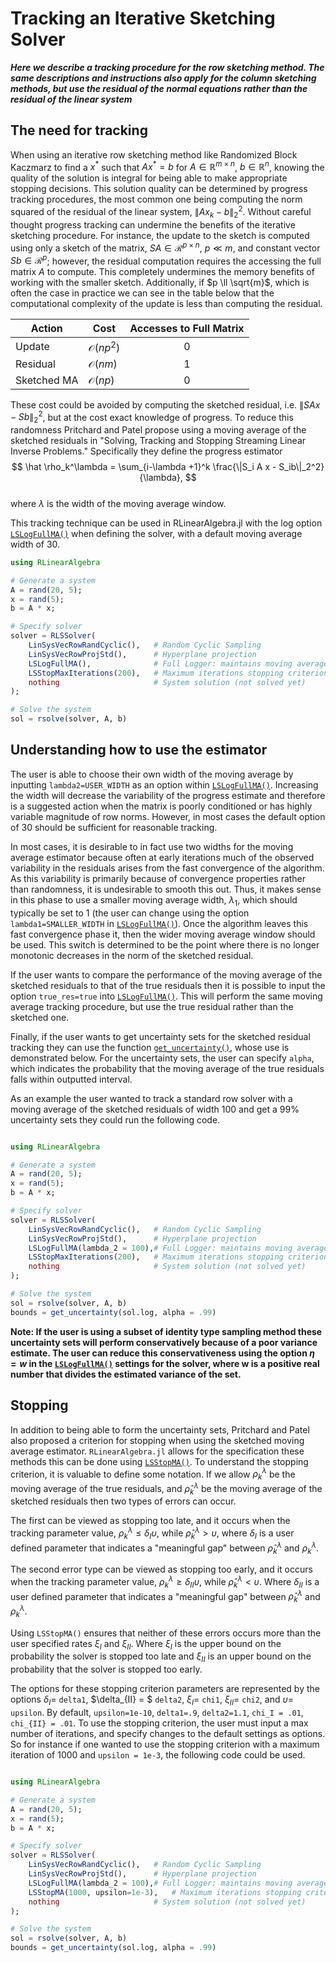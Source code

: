 # Tracking an Iterative Sketching Solver
***Here we describe a tracking procedure for the row sketching method. The same descriptions and instructions also apply for the column sketching methods, but use the residual of the normal equations rather than the residual of the linear system***

## The need for tracking
When using an iterative row sketching method like Randomized Block Kaczmarz to find a $x^*$ such that $Ax^*=b$ for $A\in \mathbb{R}^{m\times n}$, $b\in \mathbb{R}^n$,
knowing the quality of the solution is integral for being able to make appropriate stopping decisions. This solution quality can be determined by progress tracking procedures, the most common one being computing the norm squared of the residual of the linear system, $\|Ax_k-b\|_2^2$. Without careful thought progress tracking can undermine the benefits of the iterative sketching procedure. For instance, the update to the sketch is computed using only a sketch of the matrix, $SA \in \mathcal{R}^{p \times n}$, $p \ll m$, and constant vector $Sb \in \mathcal{R}^p$; however, the residual computation requires the accessing the full matrix $A$ to compute. This completely undermines the memory benefits of working with the smaller sketch. Additionally, if $p \ll \sqrt{m}$, which is often the case in practice we can see in the table below that the computational complexity of the update is less than computing the residual.

| Action | Cost | Accesses to Full Matrix|
|--------|------| :-----------: |
|Update| $\mathcal{O}(np^2)$| 0|
|Residual | $\mathcal{O}(nm)$| 1|
|Sketched MA |   $\mathcal{O}(np)$ | 0|

These cost could be avoided by computing the sketched
residual, i.e. $\|S A x - Sb\|_2^2$, but at the cost exact knowledge of 
progress. To reduce this randomness Pritchard and Patel propose using 
a moving average of the sketched residuals in "Solving, Tracking 
and Stopping Streaming Linear Inverse Problems." Specifically they define
the progress estimator 
$$
    \hat \rho_k^\lambda = \sum_{i-\lambda +1}^k \frac{\|S_i A x - S_ib\|_2^2}{\lambda},
$$  
where $\lambda$ is the width of the moving average window. 


This tracking technique can be used in RLinearAlgebra.jl with the log option
[`LSLogFullMA()`](@ref) when defining the solver, with a default moving average width of 30.
```julia
using RLinearAlgebra

# Generate a system
A = rand(20, 5);
x = rand(5);
b = A * x;

# Specify solver
solver = RLSSolver(
    LinSysVecRowRandCyclic(),   # Random Cyclic Sampling
    LinSysVecRowProjStd(),      # Hyperplane projection
    LSLogFullMA(),              # Full Logger: maintains moving average residual history
    LSStopMaxIterations(200),   # Maximum iterations stopping criterion
    nothing                     # System solution (not solved yet)
);

# Solve the system
sol = rsolve(solver, A, b)
```
## Understanding how to use the estimator
The user is able to choose their own width of the moving average by inputting 
`lambda2=USER_WIDTH` as an option within [`LSLogFullMA()`](@ref). Increasing the width
will decrease the variability of the progress estimate and therefore is a suggested
action when the matrix is poorly conditioned or has highly variable magnitude of row 
norms. However, in most cases the default option of 30 should be  sufficient for reasonable tracking. 

In most cases, it is desirable to in fact use two widths for 
the moving average estimator because often at early iterations
much of the observed variability in the residuals arises from the 
fast convergence of the algorithm. As this variability is primarily because of convergence properties rather than randomness, it is undesirable to smooth this out. Thus, it makes 
sense in this phase to use a smaller moving average width, $\lambda_1$, which should typically be set to 1 (the user can change using the option `lambda1=SMALLER_WIDTH` in [`LSLogFullMA()`](@ref)). Once the 
algorithm leaves this fast convergence phase it, then the wider moving average window should be used. This switch is determined to
be the point where there is no longer monotonic decreases in the norm of the sketched residual. 

If the user wants to compare the performance of the moving average of the sketched residuals to 
that of the true residuals then it is possible to input the option `true_res=true` into [`LSLogFullMA()`](@ref). This will 
perform the same moving average tracking procedure, but use the true residual rather than the sketched one.

Finally, if the user wants to get uncertainty sets for the sketched residual tracking they can use
the function [`get_uncertainty()`](@ref), whose use is demonstrated below. 
For the uncertainty sets, the user can specify `alpha`, which indicates the probability that the moving average of the 
true residuals falls within outputted interval. 

As an example the user wanted to track a standard row solver
 with a moving average of the sketched residuals of width 100 and get a 99% uncertainty sets
they could run the following code.  
```julia

using RLinearAlgebra

# Generate a system
A = rand(20, 5);
x = rand(5);
b = A * x;

# Specify solver
solver = RLSSolver(
    LinSysVecRowRandCyclic(),   # Random Cyclic Sampling
    LinSysVecRowProjStd(),      # Hyperplane projection
    LSLogFullMA(lambda_2 = 100),# Full Logger: maintains moving average residual history
    LSStopMaxIterations(200),   # Maximum iterations stopping criterion
    nothing                     # System solution (not solved yet)
);

# Solve the system
sol = rsolve(solver, A, b)
bounds = get_uncertainty(sol.log, alpha = .99)
```

**Note:
If the user is using a subset of identity type sampling method these uncertainty sets will perform conservatively
    because of a poor variance estimate. The user can reduce this conservativeness using the option $\eta=w$ in 
    the [`LSLogFullMA()`](@ref) settings for the solver, where w is a positive real number that divides the estimated variance of the set.**

## Stopping
In addition to being able to form the uncertainty sets, Pritchard and Patel also proposed a criterion for
stopping when using the sketched moving average estimator. `RLinearAlgebra.jl` allows for the specification 
these methods this can be done using [`LSStopMA()`](@ref). To understand the stopping criterion, it is valuable
to define some notation. If we allow $\rho_k^\lambda$ be the moving average of the true residuals, and 
$\hat \rho_k^\lambda$ be the moving average of the sketched residuals then two types of errors can occur.  

The first can be viewed as stopping too late, and it occurs when the tracking parameter value, 
$\rho_k^\lambda \leq \delta_I \upsilon$, while $\hat \rho_k^\lambda > \upsilon$, where $\delta_I$ 
is a user defined parameter that indicates a "meaningful gap" between $\hat \rho_k^\lambda$ 
and $\rho_k^\lambda$. 

The second error type can be viewed as stopping too early, and it occurs when the tracking parameter value, 
$\rho_k^\lambda \geq \delta_{II} \upsilon$, while $\hat \rho_k^\lambda < \upsilon$.
Where $\delta_{II}$ is a user defined parameter that indicates a "meaningful gap" between
$\hat \rho_k^\lambda$ and $\rho_k^\lambda$. 

Using `LSStopMA()` ensures that neither of these errors occurs
more than the user specified rates $\xi_{I}$ and $\xi_{II}$.
Where $\xi_{I}$ is the upper bound on the probability 
the solver is stopped too late and $\xi_{II}$ is an upper bound on
the probability that the solver is stopped too early.

The options for these stopping criterion parameters are represented by the options $\delta_I =$ `delta1`, $\delta_{II} = $ `delta2`,
$\xi_I =$ `chi1`, $\xi_{II}=$ `chi2`, and $\upsilon=$ `upsilon`. By default, `upsilon=1e-10`, `delta1=.9`, `delta2=1.1`, `chi_I = .01`,
`chi_{II} = .01`. To use the stopping criterion, the user must input a max number of iterations, and specify
changes to the default settings as options. So for instance if one wanted to use the stopping criterion with a 
maximum iteration of 1000 and `upsilon = 1e-3`, the following code could be used. 

```julia

using RLinearAlgebra

# Generate a system
A = rand(20, 5);
x = rand(5);
b = A * x;

# Specify solver
solver = RLSSolver(
    LinSysVecRowRandCyclic(),   # Random Cyclic Sampling
    LinSysVecRowProjStd(),      # Hyperplane projection
    LSLogFullMA(lambda_2 = 100),# Full Logger: maintains moving average residual history
    LSStopMA(1000, upsilon=1e-3),   # Maximum iterations stopping criterion
    nothing                     # System solution (not solved yet)
);

# Solve the system
sol = rsolve(solver, A, b)
bounds = get_uncertainty(sol.log, alpha = .99)
```
